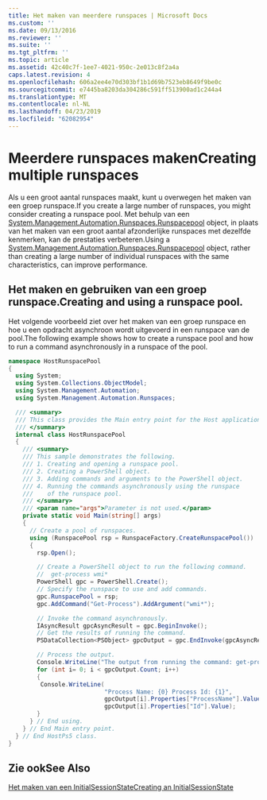 ```yaml
---
title: Het maken van meerdere runspaces | Microsoft Docs
ms.custom: ''
ms.date: 09/13/2016
ms.reviewer: ''
ms.suite: ''
ms.tgt_pltfrm: ''
ms.topic: article
ms.assetid: 42c40c7f-1ee7-4021-950c-2e013c8f2a4a
caps.latest.revision: 4
ms.openlocfilehash: 606a2ee4e70d303bf1b1d69b7523eb8649f9be0c
ms.sourcegitcommit: e7445ba8203da304286c591ff513900ad1c244a4
ms.translationtype: MT
ms.contentlocale: nl-NL
ms.lasthandoff: 04/23/2019
ms.locfileid: "62082954"
---
```

# <a name="creating-multiple-runspaces"></a><span data-ttu-id="fa083-102">Meerdere runspaces maken</span><span class="sxs-lookup"><span data-stu-id="fa083-102">Creating multiple runspaces</span></span>

<span data-ttu-id="fa083-103">Als u een groot aantal runspaces maakt, kunt u overwegen het maken van een groep runspace.</span><span class="sxs-lookup"><span data-stu-id="fa083-103">If you create a large number of runspaces, you might consider creating a runspace pool.</span></span> <span data-ttu-id="fa083-104">Met behulp van een [System.Management.Automation.Runspaces.Runspacepool](/dotnet/api/System.Management.Automation.Runspaces.RunspacePool) object, in plaats van het maken van een groot aantal afzonderlijke runspaces met dezelfde kenmerken, kan de prestaties verbeteren.</span><span class="sxs-lookup"><span data-stu-id="fa083-104">Using a [System.Management.Automation.Runspaces.Runspacepool](/dotnet/api/System.Management.Automation.Runspaces.RunspacePool) object, rather than creating a large number of individual runspaces with the same characteristics, can improve performance.</span></span>

## <a name="creating-and-using-a-runspace-pool"></a><span data-ttu-id="fa083-105">Het maken en gebruiken van een groep runspace.</span><span class="sxs-lookup"><span data-stu-id="fa083-105">Creating and using a runspace pool.</span></span>

 <span data-ttu-id="fa083-106">Het volgende voorbeeld ziet over het maken van een groep runspace en hoe u een opdracht asynchroon wordt uitgevoerd in een runspace van de pool.</span><span class="sxs-lookup"><span data-stu-id="fa083-106">The following example shows how to create a runspace pool and how to run a command asynchronously in a runspace of the pool.</span></span>

```csharp
namespace HostRunspacePool
{
  using System;
  using System.Collections.ObjectModel;
  using System.Management.Automation;
  using System.Management.Automation.Runspaces;

  /// <summary>
  /// This class provides the Main entry point for the Host application.
  /// </summary>
  internal class HostRunspacePool
  {
    /// <summary>
    /// This sample demonstrates the following.
    /// 1. Creating and opening a runspace pool.
    /// 2. Creating a PowerShell object.
    /// 3. Adding commands and arguments to the PowerShell object.
    /// 4. Running the commands asynchronously using the runspace
    ///    of the runspace pool.
    /// </summary>
    /// <param name="args">Parameter is not used.</param>
    private static void Main(string[] args)
    {
      // Create a pool of runspaces.
      using (RunspacePool rsp = RunspaceFactory.CreateRunspacePool())
      {
        rsp.Open();

        // Create a PowerShell object to run the following command.
        //  get-process wmi*
        PowerShell gpc = PowerShell.Create();
        // Specify the runspace to use and add commands.
        gpc.RunspacePool = rsp;
        gpc.AddCommand("Get-Process").AddArgument("wmi*");

        // Invoke the command asynchronously.
        IAsyncResult gpcAsyncResult = gpc.BeginInvoke();
        // Get the results of running the command.
        PSDataCollection<PSObject> gpcOutput = gpc.EndInvoke(gpcAsyncResult);

        // Process the output.
        Console.WriteLine("The output from running the command: get-process wmi*");
        for (int i= 0; i < gpcOutput.Count; i++)
        {
         Console.WriteLine(
                           "Process Name: {0} Process Id: {1}",
                           gpcOutput[i].Properties["ProcessName"].Value,
                           gpcOutput[i].Properties["Id"].Value);
        }
      } // End using.
    } // End Main entry point.
  } // End HostPs5 class.
}
```

## <a name="see-also"></a><span data-ttu-id="fa083-107">Zie ook</span><span class="sxs-lookup"><span data-stu-id="fa083-107">See Also</span></span>

 [<span data-ttu-id="fa083-108">Het maken van een InitialSessionState</span><span class="sxs-lookup"><span data-stu-id="fa083-108">Creating an InitialSessionState</span></span>](./creating-an-initialsessionstate.md)

